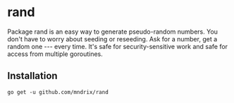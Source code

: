 # rand

Package rand is an easy way to generate pseudo-random numbers. You
don't have to worry about seeding or reseeding. Ask for a number, get
a random one --- every time. It's safe for security-sensitive work and
safe for access from multiple goroutines.

## Installation

```
go get -u github.com/mndrix/rand
```
